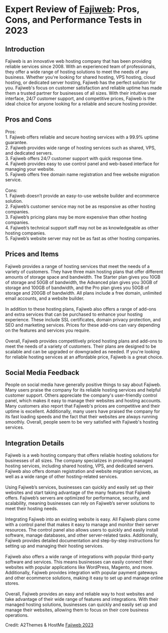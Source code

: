 <h1>Expert Review of <a href="https://a2themes.com/fajiweb-reviews">Fajiweb</a>: Pros, Cons, and Performance Tests in 2023</h1>
<h2>Introduction</h2>
Fajiweb is an innovative web hosting company that has been providing reliable services since 2008. With an experienced team of professionals, they offer a wide range of hosting solutions to meet the needs of any business. Whether you're looking for shared hosting, VPS hosting, cloud hosting, or dedicated server hosting, Fajiweb has the perfect solution for you. Fajiweb's focus on customer satisfaction and reliable uptime has made them a trusted partner for businesses of all sizes. With their intuitive user interface, 24/7 customer support, and competitive prices, Fajiweb is the ideal choice for anyone looking for a reliable and secure hosting provider.
<h2>Pros and Cons</h2>
Pros: <br>1. Fajiweb offers reliable and secure hosting services with a 99.9% uptime guarantee.<br>2. Fajiweb provides wide range of hosting services such as shared, VPS, and dedicated servers.<br>3. Fajiweb offers 24/7 customer support with quick response time.<br>4. Fajiweb provides easy to use control panel and web-based interface for managing your website.<br>5. Fajiweb offers free domain name registration and free website migration service.<br><br>Cons:<br>1. Fajiweb doesn’t provide an easy-to-use website builder and ecommerce solution.<br>2. Fajiweb’s customer service may not be as responsive as other hosting companies.<br>3. Fajiweb’s pricing plans may be more expensive than other hosting companies.<br>4. Fajiweb’s technical support staff may not be as knowledgeable as other hosting companies.<br>5. Fajiweb’s website server may not be as fast as other hosting companies.
<h2>Prices and Items</h2>
Fajiweb provides a range of hosting services that meet the needs of a variety of customers. They have three main hosting plans that offer different amounts of storage space and bandwidth. The Starter plan gives you 10GB of storage and 50GB of bandwidth, the Advanced plan gives you 30GB of storage and 100GB of bandwidth, and the Pro plan gives you 50GB of storage and 200GB of bandwidth. All plans include a free domain, unlimited email accounts, and a website builder. <br><br>In addition to these hosting plans, Fajiweb also offers a range of add-ons and extra services that can be purchased to enhance your hosting experience. These include SSL certificates, domain privacy protection, and SEO and marketing services. Prices for these add-ons can vary depending on the features and services you require.<br><br>Overall, Fajiweb provides competitively priced hosting plans and add-ons to meet the needs of a variety of customers. Their plans are designed to be scalable and can be upgraded or downgraded as needed. If you're looking for reliable hosting services at an affordable price, Fajiweb is a great choice.
<h2>Social Media Feedback</h2>
People on social media have generally positive things to say about Fajiweb. Many users praise the company for its reliable hosting services and helpful customer support. Others appreciate the company's user-friendly control panel, which makes it easy to manage their websites and hosting accounts. Many customers also report that Fajiweb's prices are competitive and their uptime is excellent. Additionally, many users have praised the company for its fast loading speeds and the fact that their websites are always running smoothly. Overall, people seem to be very satisfied with Fajiweb's hosting services.
<h2>Integration Details</h2>
Fajiweb is a web hosting company that offers reliable hosting solutions for businesses of all sizes. The company specializes in providing managed hosting services, including shared hosting, VPS, and dedicated servers. Fajiweb also offers domain registration and website migration services, as well as a wide range of other hosting-related services.<br><br>Using Fajiweb’s services, businesses can quickly and easily set up their websites and start taking advantage of the many features that Fajiweb offers. Fajiweb’s servers are optimized for performance, security, and scalability, meaning businesses can rely on Fajiweb’s server solutions to meet their hosting needs.<br><br>Integrating Fajiweb into an existing website is easy. All Fajiweb plans come with a control panel that makes it easy to manage and monitor their server resources. The control panel also allows users to quickly and easily install software, manage databases, and other server-related tasks. Additionally, Fajiweb provides detailed documentation and step-by-step instructions for setting up and managing their hosting services.<br><br>Fajiweb also offers a wide range of integrations with popular third-party software and services. This means businesses can easily connect their websites with popular applications like WordPress, Magento, and more. Additionally, Fajiweb provides integration with popular payment gateways and other ecommerce solutions, making it easy to set up and manage online stores.<br><br>Overall, Fajiweb provides an easy and reliable way to host websites and take advantage of their wide range of features and integrations. With their managed hosting solutions, businesses can quickly and easily set up and manage their websites, allowing them to focus on their core business operations.
<p>Credit: A2Themes & HostMe <a href="https://a2themes.com/fajiweb-reviews">Fajiweb 2023</a></p>
